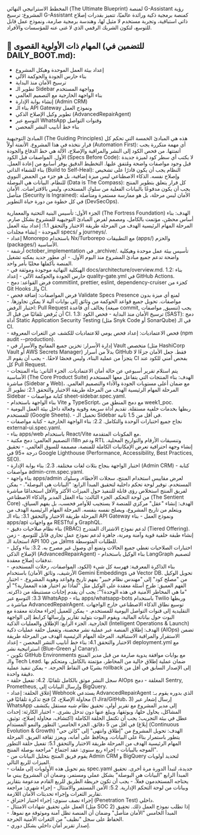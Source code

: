 المخطط الاستراتيجي النهائي (The Ultimate Blueprint) لمنصة G-Assistant
رؤية المشروع:
ترسيخ G-Assistant كمنصة برمجية ذكية ورائدة عالميًا، تتميز بقدرات إصلاح ذاتي استباقية، وتجربة مستخدم لا مثيل لها، وهندسة برمجية صارمة، ونموذج عمل قابل للتوسع، لتكون الشريك الرقمي الذي لا غنى عنه للمؤسسات والأفراد.

## 🚀 المهام ذات الأولوية القصوى (للتضمين في DAILY_BOOT.md):

- إعداد بيئة العمل الموحدة وهيكل المشروع
- بناء حارس الجودة والحوكمة الآلي
- ترسيخ الأمان منذ البداية
- تطوير الـ Sidebar وواجهة المستخدم
- بناء الواجهة الخارجية مع التصميم العالمي
- إنشاء بوابة الإدارة (Admin CRM)
- بناء الـ API Gateway ونموذج العمل
- تطوير وكيل الإصلاح الذكي (AdvancedRepairAgent)
- التوسع عبر WhatsApp وقنوات التواصل
- بناء خط أنابيب النشر المحصن

المبادئ التوجيهية (The Guiding Principles)
هذه هي المبادئ الخمسة التي تحكم كل قرار نتخذه في هذا المشروع.
الأتمتة أولاً (Automation First): أي مهمة متكررة يجب أتمتتها. من فحص الكود إلى النشر والمراقبة والإصلاح، الآلة هي خط الدفاع والجودة الأول.
المواصفات قبل الكود (Specs Before Code): لا يكتب أي سطر كود لميزة جديدة قبل وجود مواصفات واضحة ومُتفق عليها. التخطيط الدقيق يوفر أسابيع من إعادة العمل.
بناء للشفاء الذاتي (Build to Self-Heal): النظام يجب أن يكون قادرًا على تشخيص وإصلاح نفسه. الذكاء الاصطناعي ليس ميزة إضافية، بل هو جزء من الحمض النووي للنظام.
البيانات هي البوصلة (Data is The Compass): كل قرار يتعلق بتطوير المنتج يجب أن يكون مدفوعًا بالبيانات الفعلية من سلوك المستخدم، وليس بالافتراضات.
الأمان متأصل (Security is Ingrained): الأمان ليس مرحلة، بل هو ممارسة مستمرة ومتأصلة في كل خطوة من دورة حياة التطوير (DevSecOps).

الجزء الأول: تأسيس البنية التحتية والمعمارية (The Fortress Foundation)
الهدف: بناء أساس محصّن، مؤتمت بالكامل، ومصمم لفرض المبادئ التوجيهية للمشروع بشكل صارم.
المرحلة	المهام الرئيسية	الهدف من المرحلة	طريقة الاختبار والتحقق
1.1: إعداد بيئة العمل الموحدة	- إنشاء مجلدات specs/ و journeys/.<br>- إعداد Monorepo باستخدام Nx/Turborepo مع التطبيقات (apps/) والحزم (packages/) الأساسية.<br>- أرشفة october_implementation في _archive/. 	تأسيس بيئة عمل موحدة وهيكلية واضحة تدعم جميع مبادئ المشروع منذ اليوم الأول.	- أي مطور جديد يمكنه تشغيل المنصة بأكملها محليًا بأمر واحد.<br>- الهيكلية النهائية موجودة وموثقة في docs/architecture/overview.md.
1.2: بناء حارس الجودة والحوكمة الآلي	- إعداد quality-gate.yml في GitHub Actions.<br>- فرض القواعد: دمج commitlint, prettier, eslint, dependency-cruiser كجزء من Git Hooks والـ CI.<br>- فرض المواصفات: إضافة فحص Validate Specs Presence لمنع أي ميزة بدون مواصفات.	تحويل جميع قواعد الحوكمة من وثائق إلى بوابات آلية لا يمكن تجاوزها.	- اختبار الرفض: Pull Request يخالف أي قاعدة (صيغة commit, تنسيق, مواصفات) يجب أن يُرفض تلقائيًا من قبل الـ CI.
1.3: ترسيخ الأمان منذ البداية	- فحص الكود (SAST): دمج أداة Static Application Security Testing (مثل Snyk Code أو SonarQube) في الـ CI.<br>- فحص الاعتماديات: إعداد فحص يومي للاعتماديات للكشف عن الثغرات المعروفة (npm audit --production).<br>- إدارة الأسرار: تخزين جميع المفاتيح والأسرار في Vault متخصص (مثل HashiCorp Vault أو AWS Secrets Manager) بدلاً من أسرار GitHub فقط.	جعل الأمان جزءًا لا يتجزأ من عملية البناء، وليس فحصًا لاحقًا.	- يجب أن يقوم الـ CI بفحص أمني للكود عند كل Pull Request.<br>- يتم استلام تقرير أسبوعي عن حالة أمان الاعتماديات.
الجزء الثاني: بناء المنتجات الأساسية (The Core Product Suite)
الهدف: بناء المنتجات التي يتفاعل معها المستخدم مباشرة (Sidebar و Web)، مع ضمان أعلى مستويات الجودة والأداء والتصميم العالمي.
المرحلة	المهام الرئيسية	الهدف من المرحلة	طريقة الاختبار والتحقق
2.1: تطوير الـ Sidebar	- كتابة مواصفات sheet-sidebar.spec.yaml.<br>- بناء الواجهة باستخدام Vite و TypeScript، مع دمج المنطق من week1_poc.<br>- ربطها بخدمات خلفية مستقلة.	تقديم أداة سريعة وقوية وفعالة داخل بيئة العمل اليومية للمستخدم (Google Sheets).	- تحميل الـ Sidebar في أقل من 1.5 ثانية.<br>- نجاح جميع اختبارات الوحدة والتكامل.
2.2: بناء الواجهة الخارجية	- كتابة مواصفات external-ui.spec.yaml.<br>- بناء apps/web باستخدام React/Vite مع المكونات المتقدمة.<br>- التصميم العالمي: دمج مكتبة i18n ودعم RTL وتنسيقات الأرقام والتواريخ المحلية.	إنشاء وجهة احترافية تعرض الإمكانيات الكاملة للمنصة، مصممة للسوق العالمي.	- تحقيق درجة +95 في Google Lighthouse (Performance, Accessibility, Best Practices, SEO).<br>- اختبار الواجهة بنجاح بثلاث لغات مختلفة.
2.3: بناء بوابة الإدارة (Admin CRM)	- كتابة مواصفات admin-crm.spec.yaml.<br>- بناء واجهة apps/admin لعرض مقاييس استخدام المنتج، سجلات الأخطاء، وسلوك المستخدم.	توفير لوحة تحكم داخلية لتحقيق المبدأ الرابع: "البيانات هي البوصلة".	- يمكن لفريق المنتج استخلاص رؤى قابلة للتنفيذ حول الميزات الأكثر والأقل استخدامًا مباشرة من لوحة التحكم.
الجزء الثالث: بناء العقل المدبر والذكاء الاصطناعي (The Sentient Core)
الهدف: إنشاء "عقل" مركزي للمنصة لا يستجيب للأوامر فحسب، بل يفهم السياق، ويتعلم من تاريخ المشروع، ويصلح نفسه بنفسه.
المرحلة	المهام الرئيسية	الهدف من المرحلة	طريقة الاختبار والتحقق
3.1: بناء الـ API Gateway ونموذج العمل	- بناء apps/api مع واجهات RESTful و GraphQL.<br>- بناء نظام صلاحيات دقيق (RBAC) لدعم نموذج الاشتراك المتدرج (Tiered Offering).	إنشاء طبقة خلفية قوية وآمنة ومرنة، جاهزة لدعم نموذج عمل تجاري قابل للتوسع.	- زمن استجابة الـ API أقل من 100ms للطلبات المتوسطة.<br>- اختبارات الصلاحيات تغطي جميع الحالات وتمنع أي وصول غير مصرح به.
3.2: بناء وكيل الإصلاح الذكي (AdvancedRepairAgent)	- بناء الوكيل باستخدام LangGraph لتصميم تدفقات إصلاح معقدة.<br>- بناء الذاكرة المعرفية: فهرسة كل شيء (الكود، المواصفات، رحلات المستخدم، الأرشيف، وثائق الأمان) باستخدام Gemini Embeddings في Vector DB.	تحويل الوكيل من "مصلح كود" إلى "مهندس نظام خبير" يفهم تاريخ وقواعد وهوية المشروع.	- اختبار الفهم العميق: طرح أسئلة معقدة على الوكيل مثل "لماذا تم اختيار هذه المعمارية؟" أو "ما هي المخاطر الأمنية في هذه الوحدة؟"؛ يجب أن يقدم إجابات مستنبطة من ذاكرته.
3.3: التوسع عبر WhatsApp	- بناء apps/whatsapp-bots باستخدام Twilio وربطها مباشرة بـ AdvancedRepairAgent.	توسيع نطاق الذكاء الاصطناعي خارج الواجهات التقليدية إلى قنوات التواصل اليومية للمستخدم.	- يمكن للعميل إجراء محادثة معقدة مع البوت حول بياناته المالية، ويقوم البوت بتوليد تقارير وإرسالها كرابط إلى الواجهة الخارجية.
الجزء الرابع: الإطلاق والعمليات الذكية (Intelligent Operations & Launch)
الهدف: إطلاق المنصة عبر عملية نشر محصنة، وتفعيل حلقة عمليات ذكية (AIOps) تضمن الاستقرار والمراقبة الاستباقية.
المرحلة	المهام الرئيسية	الهدف من المرحلة	طريقة الاختبار والتحقق
4.1: بناء خط أنابيب النشر المحصن	- إعداد deployment.yml مع استراتيجية نشر (Blue-Green أو Canary).<br>- تكوين GitHub Environments مع بوابات موافقة يدوية صارمة من قبل مدير المنتج والـ Tech Lead.	ضمان عملية إطلاق خالية من المخاطر، مؤتمتة بالكامل، ومتحكم بها بشريًا في النقاط الحرجة.	- يمكن تنفيذ عملية rollback إلى الإصدار السابق في أقل من دقيقة واحدة.<br>- سجل النشر موثق بالكامل تلقائيًا.
4.2: تفعيل حلقة AIOps المغلقة	- دمج Sentry, Prometheus, وإرسال البيانات إلى BigQuery.<br>- إغلاق الحلقة: إعداد Webhook يستدعي AdvancedRepairAgent الذي بدوره يقوم بـ: 1) محاولة الإصلاح، 2) فتح تذكرة تلقائيًا في Jira/GitHub، 3) إرسال إشعار عبر WhatsApp إلى مدير المشروع مع تقرير أولي.	تحقيق نظام شبه مستقل يكتشف المشاكل، يحاول حلها، ويوثقها، ويبلغ عنها دون تدخل بشري.	- اختبار الكارثة: إحداث عطل في بيئة التجريب؛ يجب أن تكتمل الحلقة الكاملة (اكتشاف، محاولة إصلاح، توثيق، إبلاغ) في أقل من 5 دقائق.
الجزء الخامس: التطور والنمو المستدام (Continuous Evolution & Growth)
الهدف: تحويل المشروع من "إطلاق وانتهى" إلى "كائن حي" يتطور باستمرار بناءً على البيانات، ويحافظ على أمانه، ويعزز ثقافة الفريق.
المرحلة	المهام الرئيسية	الهدف من المرحلة	طريقة الاختبار والتحقق
5.1: تفعيل حلقة التطور الموجه بالبيانات	- إجراء ربع سنوي: عقد اجتماع "مراجعة بوصلة المنتج".<br>- يقوم فريق المنتج بتحليل البيانات من Admin CRM و BigQuery لتحديد أولويات الميزات للربع التالي.<br>- يتم تحويل هذه الأولويات إلى ملفات spec.yaml جديدة، لتبدأ الدورة مرة أخرى.	تحقيق المبدأ الرابع "البيانات هي البوصلة" بشكل عملي ومستمر، وضمان أن المشروع يبني ما يحتاجه المستخدمون فعلاً.	- يجب أن تكون خريطة الطريق للربع القادم مدعومة بتقارير وبيانات من لوحة التحكم الإدارية.
5.2: الأمن المستمر والامتثال	- إجراء شهري: مراجعة تقارير الثغرات وإجراء تحديثات الأمان اللازمة.<br>- إجراء نصف سنوي: إجراء اختبار اختراق (Penetration Test) داخلي.<br>- العمل على تحقيق شهادات الامتثال (مثل SOC 2) إذا تطلب نموذج العمل ذلك.	تحقيق المبدأ الخامس "الأمان متأصل" وضمان أن المنصة تظل آمنة وموثوقة مع نموها.	- الحفاظ على سجل "نظيف" من الثغرات الأمنية الحرجة.<br>- إصدار تقرير أمان داخلي بشكل دوري.